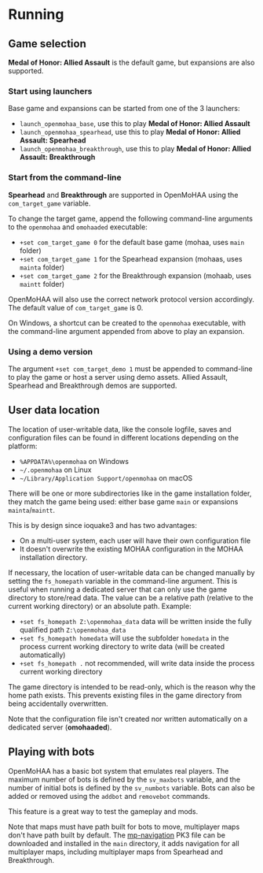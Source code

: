 # Running

## Game selection

**Medal of Honor: Allied Assault** is the default game, but expansions are also supported.

### Start using launchers

Base game and expansions can be started from one of the 3 launchers:

- `launch_openmohaa_base`, use this to play **Medal of Honor: Allied Assault**
- `launch_openmohaa_spearhead`, use this to play **Medal of Honor: Allied Assault: Spearhead**
- `launch_openmohaa_breakthrough`, use this to play **Medal of Honor: Allied Assault: Breakthrough**

### Start from the command-line

**Spearhead** and **Breakthrough** are supported in OpenMoHAA using the `com_target_game` variable.

To change the target game, append the following command-line arguments to the `openmohaa` and `omohaaded` executable:

- `+set com_target_game 0` for the default base game (mohaa, uses `main` folder)
- `+set com_target_game 1` for the Spearhead expansion (mohaas, uses `mainta` folder)
- `+set com_target_game 2` for the Breakthrough expansion (mohaab, uses `maintt` folder)

OpenMoHAA will also use the correct network protocol version accordingly. The default value of `com_target_game` is 0.

On Windows, a shortcut can be created to the `openmohaa` executable, with the command-line argument appended from above to play an expansion.

### Using a demo version

The argument `+set com_target_demo 1` must be appended to command-line to play the game or host a server using demo assets. Allied Assault, Spearhead and Breakthrough demos are supported.

## User data location

The location of user-writable data, like the console logfile, saves and configuration files can be found in different locations depending on the platform:

- `%APPDATA%\openmohaa` on Windows
- `~/.openmohaa` on Linux
- `~/Library/Application Support/openmohaa` on macOS

There will be one or more subdirectories like in the game installation folder, they match the game being used: either base game `main` or expansions `mainta`/`maintt`.

This is by design since ioquake3 and has two advantages:
- On a multi-user system, each user will have their own configuration file
- It doesn't overwrite the existing MOHAA configuration in the MOHAA installation directory.

If necessary, the location of user-writable data can be changed manually by setting the `fs_homepath` variable in the command-line argument. This is useful when running a dedicated server that can only use the game directory to store/read data. The value can be a relative path (relative to the current working directory) or an absolute path. Example:
- `+set fs_homepath Z:\openmohaa_data` data will be written inside the fully qualified path `Z:\openmohaa_data`
- `+set fs_homepath homedata` will use the subfolder `homedata` in the process current working directory to write data (will be created automatically)
- `+set fs_homepath .` not recommended, will write data inside the process current working directory

The game directory is intended to be read-only, which is the reason why the home path exists. This prevents existing files in the game directory from being accidentally overwritten.

Note that the configuration file isn't created nor written automatically on a dedicated server (**omohaaded**).

## Playing with bots

OpenMoHAA has a basic bot system that emulates real players. The maximum number of bots is defined by the `sv_maxbots` variable, and the number of initial bots is defined by the `sv_numbots` variable. Bots can also be added or removed using the `addbot` and `removebot` commands.

This feature is a great way to test the gameplay and mods.

Note that maps must have path built for bots to move, multiplayer maps don't have path built by default. The [mp-navigation](https://github.com/openmoh/mp-navigation) PK3 file can be downloaded and installed in the `main` directory, it adds navigation for all multiplayer maps, including multiplayer maps from Spearhead and Breakthrough.
